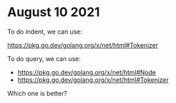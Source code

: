 # August 10 2021

To do indent, we can use:

https://pkg.go.dev/golang.org/x/net/html#Tokenizer

To do query, we can use:

- https://pkg.go.dev/golang.org/x/net/html#Node
- https://pkg.go.dev/golang.org/x/net/html#Tokenizer

Which one is better?
